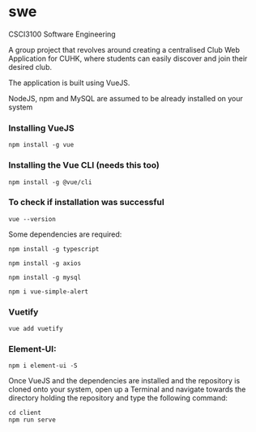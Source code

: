 # swe
CSCI3100 Software Engineering 

A group project that revolves around creating a centralised Club Web Application for CUHK, where students can easily discover and join
their desired club. 

The application is built using VueJS. 

NodeJS, npm and MySQL are assumed to be already installed on your system

### Installing VueJS
```
npm install -g vue
```

### Installing the Vue CLI (needs this too)
```
npm install -g @vue/cli
```

### To check if installation was successful
```
vue --version
```

Some dependencies are required:

```
npm install -g typescript
```

```
npm install -g axios
```

```
npm install -g mysql
```

```
npm i vue-simple-alert
```

### Vuetify
```
vue add vuetify
```

### Element-UI:
```
npm i element-ui -S
```

Once VueJS and the dependencies are installed and the repository is cloned onto your system, open up a Terminal and navigate towards the directory
holding the repository and type the following command:

```
cd client
npm run serve
```
